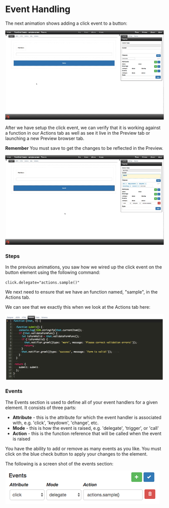 # Event Handling

The next animation shows adding a click event to a button:

![Designer data-bind](../../../assets/images/click-delegate.gif)

After we have setup the click event, we can verify that it is working against a function in our Actions tab as well as see it live in the Preview tab or launching a new Preview browser tab.

**Remember** You must save to get the changes to be reflected in the Preview.

![Designer data-bind](../../../assets/images/click-delegate-preview.gif)

### Steps

In the previous animations, you saw how we wired up the click event on the button element using the following command:

`click.delegate="actions.sample()"`

We next need to ensure that we have an function named, "sample", in the Actions tab.

We can see that we exactly this when we look at the Actions tab here:

![Designer Data tab](../../../assets/images/designer-actions.png)

### Events

The Events section is used to define all of your event handlers for a given element. It consists of three parts:

* **Attribute** - this is the attribute for which the event handler is associated with, e.g. 'click', 'keydown', 'change', etc.
* **Mode** - this is how the event is raised, e.g. 'delegate', 'trigger', or 'call'
* **Action** - this is the function reference that will be called when the event is raised

You have the ability to add or remove as many events as you like. You must click on the blue check button to apply your changes to the element. 

The following is a screen shot of the events section:

![Designer Property Grid Events](../../../assets/images/designer-property-grid-events.png)
